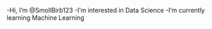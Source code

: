-Hi, I’m @SmollBirb123
-I’m interested in Data Science
-I’m currently learning Machine Learning

<!---
SmollBirb123/SmollBirb123 is a ✨ special ✨ repository because its `README.md` (this file) appears on your GitHub profile.
You can click the Preview link to take a look at your changes.
--->
